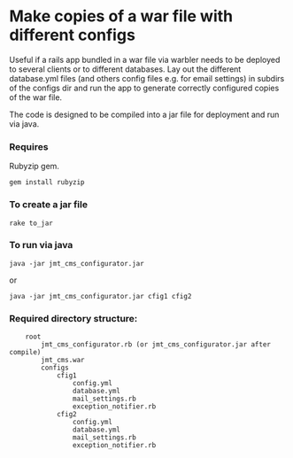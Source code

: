 # Make copies of a war file with different configs

Useful if a rails app bundled in a war file via warbler needs to be deployed to several clients or to different databases. Lay out the different database.yml files (and others config files e.g. for email settings) in subdirs of the configs dir and run the app to generate correctly configured copies of the war file.

The code is designed to be compiled into a jar file for deployment and run via java.

### Requires

Rubyzip gem.

    gem install rubyzip

### To create a jar file

    rake to_jar

### To run via java

    java -jar jmt_cms_configurator.jar
or

    java -jar jmt_cms_configurator.jar cfig1 cfig2

### Required directory structure:

		root
			jmt_cms_configurator.rb (or jmt_cms_configurator.jar after compile)
			jmt_cms.war
			configs
				cfig1
					config.yml
					database.yml
					mail_settings.rb
					exception_notifier.rb
				cfig2
					config.yml
					database.yml
					mail_settings.rb
					exception_notifier.rb

